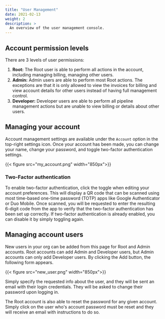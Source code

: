 ```yaml
---
title: "User Management"
date: 2021-02-13
weight: 2
description: >
  An overview of the user management console.
---
```


## Account permission levels
There are 3 levels of user permissions:
1. __Root:__ The Root user is able to perform all actions in the account, including managing billing, managing other users.
2. __Admin:__ Admin users are able to perform most Root actions. The exceptions are that it is only allowed to view the invoices for billing and view account details for other users instead of having full management control.
3. __Developer:__ Developer users are able to perform all pipeline management actions but are unable to view billing or details about other users.

## Managing your account
Account management settings are available under the `Account` option in the top-right settings icon. Once your account has been made, you can change your name, change your password, and toggle two-factor authentication settings.

{{< figure src="my_account.png" width="850px">}}

### Two-Factor authentication
To enable two-factor authentication, click the toggle when editing your account preferences. This will display a QR code that can be scanned using most time-based one-time password (TOTP) apps like Google Authenticator or Duo Mobile. Once scanned, you will be requested to enter the resulting 6-digit code from the app to verify that the two-factor authentication has been set up correctly. If two-factor authentication is already enabled, you can disable it by simply toggling again.

## Managing account users
New users in your org can be added from this page for Root and Admin accounts. Root accounts can add Admin and Developer users, but Admin accounts can only add Developer users. By clicking the Add button, the following form appears.

{{< figure src="new_user.png" width="850px">}}

Simply specify the requested info about the user, and they will be sent an email with their login credentials. They will be asked to change their password upon logging in. 

The Root account is also able to reset the password for any given account. Simply click on the user who's account password must be reset and they will receive an email with instructions to do so.
